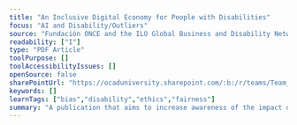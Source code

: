 ```yaml
---
title: "An Inclusive Digital Economy for People with Disabilities"
focus: "AI and Disability/Outliers"
source: "Fundación ONCE and the ILO Global Business and Disability Network"
readability: ["I"]
type: "PDF Article"
toolPurpose: []
toolAccessibilityIssues: []
openSource: false
sharePointUrl: "https://ocaduniversity.sharepoint.com/:b:/r/teams/Team_WeCount/Shared%20Documents/Resources%20and%20Tools/Literature%20(curated)/An%20Inclusive%20Digital%20Economy%20for%20People%20with%20Disabilities.pdf?csf=1&web=1&e=bP7IOo"
keywords: []
learnTags: ["bias","disability","ethics","fairness"]
summary: "A publication that aims to increase awareness of the impact of a digital world of work on people with disabilities and identify actions needed to shape a future of work in a more disability-inclusive way.  "
---
```


